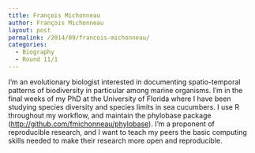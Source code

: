 ```yaml
---
title: François Michonneau
author: François Michonneau
layout: post
permalink: /2014/09/francois-michonneau/
categories:
  - Biography
  - Round 11/1
---
```

I&#8217;m an evolutionary biologist interested in documenting spatio-temporal patterns of biodiversity in particular among marine organisms. I&#8217;m in the final weeks of my PhD at the University of Florida where I have been studying species diversity and species limits in sea cucumbers. I use R throughout my workflow, and maintain the phylobase package (http://github.com/fmichonneau/phylobase). I&#8217;m a proponent of reproducible research, and I want to teach my peers the basic computing skills needed to make their research more open and reproducible.
